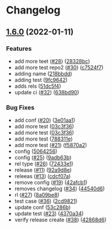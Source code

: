 # Changelog

## [1.6.0](https://github.com/rotsmi/gh-actions/compare/v1.5.2...v1.6.0) (2022-01-11)


### Features

* add more teet ([#28](https://github.com/rotsmi/gh-actions/issues/28)) ([28328bc](https://github.com/rotsmi/gh-actions/commit/28328bc5ac9b204cb5cf853d0739141cef4d2d92))
* add more test repo2 ([#30](https://github.com/rotsmi/gh-actions/issues/30)) ([c7524f7](https://github.com/rotsmi/gh-actions/commit/c7524f77ecc619717a14d75ccd6b6e78f3de24d2))
* adding name ([218bbdd](https://github.com/rotsmi/gh-actions/commit/218bbdd86419478bd36beb80c7378753fd9a212e))
* adding test ([9fc9642](https://github.com/rotsmi/gh-actions/commit/9fc964218082d27e49e06afc130198f4ea5360a3))
* adds rels ([51dc5f4](https://github.com/rotsmi/gh-actions/commit/51dc5f4498614cf154a7e985b9e4a24af3c6480b))
* update ci ([#32](https://github.com/rotsmi/gh-actions/issues/32)) ([638bd90](https://github.com/rotsmi/gh-actions/commit/638bd903205a8a5940784d5f0a457215c9c33a59))


### Bug Fixes

* add conf ([#20](https://github.com/rotsmi/gh-actions/issues/20)) ([3e01aa1](https://github.com/rotsmi/gh-actions/commit/3e01aa17ff6f1bfdcc5562e3dd4d819456b362d2))
* add more test ([03c3f36](https://github.com/rotsmi/gh-actions/commit/03c3f36dbf636571621b1d7b59139d8ac3390887))
* add more test ([03c3f36](https://github.com/rotsmi/gh-actions/commit/03c3f36dbf636571621b1d7b59139d8ac3390887))
* add more test ([788311e](https://github.com/rotsmi/gh-actions/commit/788311e09bfd4c7703938efc264b265a490b5bad))
* add more test ([#21](https://github.com/rotsmi/gh-actions/issues/21)) ([f5870a2](https://github.com/rotsmi/gh-actions/commit/f5870a2e7f9e5edd7ef8bf28ab708133b53b80db))
* config ([5064256](https://github.com/rotsmi/gh-actions/commit/50642568d47724ab9999456f6093976bc75276e6))
* config ([#25](https://github.com/rotsmi/gh-actions/issues/25)) ([9adb63b](https://github.com/rotsmi/gh-actions/commit/9adb63b6d4472578b9b31f461e093378a4413c7e))
* rel type ([#26](https://github.com/rotsmi/gh-actions/issues/26)) ([72433e1](https://github.com/rotsmi/gh-actions/commit/72433e10e5a4f61a1363a7402315d85aab02bf65))
* release ([#11](https://github.com/rotsmi/gh-actions/issues/11)) ([92a9d8e](https://github.com/rotsmi/gh-actions/commit/92a9d8efef6ca0b590cd1a94ce2f33311617a564))
* releeas ([#13](https://github.com/rotsmi/gh-actions/issues/13)) ([cdcf07a](https://github.com/rotsmi/gh-actions/commit/cdcf07a445db8335bd8aa8826f9080f498b3336b))
* remove config ([#19](https://github.com/rotsmi/gh-actions/issues/19)) ([42afcb1](https://github.com/rotsmi/gh-actions/commit/42afcb13af4bddf21007d5bc0a32dfb34ffc5d35))
* removes changelog ([#34](https://github.com/rotsmi/gh-actions/issues/34)) ([44540d6](https://github.com/rotsmi/gh-actions/commit/44540d6f00402641371af931c9274d90d63fef42))
* rl ([#27](https://github.com/rotsmi/gh-actions/issues/27)) ([8a09be8](https://github.com/rotsmi/gh-actions/commit/8a09be87e61ce557e92f1d78628643b63a0f1c59))
* test case ([#36](https://github.com/rotsmi/gh-actions/issues/36)) ([2cd9821](https://github.com/rotsmi/gh-actions/commit/2cd9821bc33bdd1dc4aec66b8d60c96c86c4b835))
* update conf ([53c286b](https://github.com/rotsmi/gh-actions/commit/53c286bb3030be8c4b4b24adf1a76e1d1ca8b334))
* update test ([#23](https://github.com/rotsmi/gh-actions/issues/23)) ([4370a34](https://github.com/rotsmi/gh-actions/commit/4370a34d7f3aa6b0ba7ac83895c160f2aac144e8))
* verify release create ([#38](https://github.com/rotsmi/gh-actions/issues/38)) ([42868d6](https://github.com/rotsmi/gh-actions/commit/42868d699c11003d37c2884d833a968ddf51f34f))

